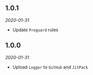 1.0.1
-----
*2020-01-31*
 - Update `Proguard` rules

1.0.0
-----
*2020-01-31*
 - Upload `Logger` to `GitHub` and `JitPack`
